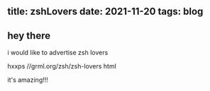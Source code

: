 title: zshLovers
date: 2021-11-20
tags: blog
----
hey there
----
i would like to advertise zsh lovers

hxxps //grml.org/zsh/zsh-lovers html

it's amazing!!!
